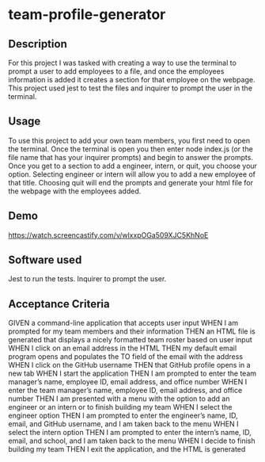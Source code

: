 # team-profile-generator

## Description
For this project I was tasked with creating a way to use the terminal to prompt a user to add employees to a file, and once the employees information is added it creates a section for that employee on the webpage. This project used jest to test the files and inquirer to prompt the user in the terminal.


## Usage
To use this project to add your own team members, you first need to open the terminal. Once the terminal is open you then enter node index.js (or the file name that has your inquirer prompts) and begin to answer the prompts. Once you get to a section to add a engineer, intern, or quit, you choose your option. Selecting engineer or intern will allow you to add a new employee of that title. Choosing quit will end the prompts and generate your html file for the webpage with the employees added.

## Demo
https://watch.screencastify.com/v/wlxxpOGa509XJC5KhNoE


## Software used
Jest to run the tests. Inquirer to prompt the user.

## Acceptance Criteria

GIVEN a command-line application that accepts user input
WHEN I am prompted for my team members and their information
THEN an HTML file is generated that displays a nicely formatted team roster based on user input
WHEN I click on an email address in the HTML
THEN my default email program opens and populates the TO field of the email with the address
WHEN I click on the GitHub username
THEN that GitHub profile opens in a new tab
WHEN I start the application
THEN I am prompted to enter the team manager’s name, employee ID, email address, and office number
WHEN I enter the team manager’s name, employee ID, email address, and office number
THEN I am presented with a menu with the option to add an engineer or an intern or to finish building my team
WHEN I select the engineer option
THEN I am prompted to enter the engineer’s name, ID, email, and GitHub username, and I am taken back to the menu
WHEN I select the intern option
THEN I am prompted to enter the intern’s name, ID, email, and school, and I am taken back to the menu
WHEN I decide to finish building my team
THEN I exit the application, and the HTML is generated